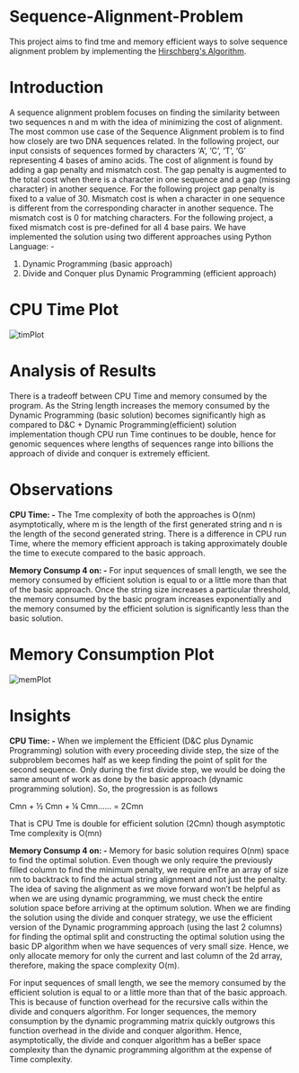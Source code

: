 # Sequence-Alignment-Problem
This project aims to find tme and memory efficient ways to solve sequence alignment problem by implementing the [Hirschberg's Algorithm](https://en.wikipedia.org/wiki/Hirschberg%27s_algorithm#:~:text=Hirschberg's%20algorithm%20is%20simply%20described,of%20DNA%20and%20protein%20sequences.).

# Introduction

A sequence alignment problem focuses on finding the similarity between two sequences n and m
with the idea of minimizing the cost of alignment. The most common use case of the Sequence Alignment
problem is to find how closely are two DNA sequences related. In the following project, our input consists
of sequences formed by characters ‘A’, ‘C’, ‘T’, ‘G’ representing 4 bases of amino acids. The cost of
alignment is found by adding a gap penalty and mismatch cost. The gap penalty is augmented to the total cost
when there is a character in one sequence and a gap (missing character) in another sequence. For the
following project gap penalty is fixed to a value of 30. Mismatch cost is when a character in one sequence is
different from the corresponding character in another sequence. The mismatch cost is 0 for matching characters.
For the following project, a fixed mismatch cost is pre-defined for all 4 base pairs. We have implemented
the solution using two different approaches using Python Language: -

1) Dynamic Programming (basic approach)
2) Divide and Conquer plus Dynamic Programming (efficient approach)

# CPU Time Plot

![timPlot](https://user-images.githubusercontent.com/22619455/215299415-767fa5a8-5987-4cee-ba07-39ccb2c90e89.jpg)

# Analysis of Results

There is a tradeoff between CPU Time and memory consumed by the program. As the String length
increases the memory consumed by the Dynamic Programming (basic solution) becomes significantly
high as compared to D&C + Dynamic Programming(efficient) solution implementation though CPU run
Time continues to be double, hence for genomic sequences where lengths of sequences range into
billions the approach of divide and conquer is extremely efficient.

# Observations

**CPU Time: -** The Tme complexity of both the approaches is O(nm) asymptotically, where m is the length
of the first generated string and n is the length of the second generated string. There is a difference in CPU run
Time, where the memory efficient approach is taking approximately double the time to execute
compared to the basic approach.

**Memory Consump 4 on: -** For input sequences of small length, we see the memory consumed by efficient
solution is equal to or a little more than that of the basic approach. Once the string size increases a particular
threshold, the memory consumed by the basic program increases exponentially and the memory consumed
by the efficient solution is significantly less than the basic solution.

# Memory Consumption Plot

![memPlot](https://user-images.githubusercontent.com/22619455/215299419-990a592e-5b2f-451d-9439-cab5d82e81d0.jpg)

# Insights

**CPU Time: -** When we implement the Efficient (D&C plus Dynamic Programming) solution with every
proceeding divide step, the size of the subproblem becomes half as we keep finding the point of split for
the second sequence. Only during the first divide step, we would be doing the same amount of work as
done by the basic approach (dynamic programming solution). So, the progression is as follows

Cmn + ½ Cmn + ¼ Cmn...... = 2Cmn

That is CPU Tme is double for efficient solution (2Cmn) though asymptotic Tme complexity is O(mn)

**Memory Consump 4 on: -** Memory for basic solution requires O(nm) space to find the optimal solution.
Even though we only require the previously filled column to find the minimum penalty, we require enTre
an array of size nm to backtrack to find the actual string alignment and not just the penalty. The idea of
saving the alignment as we move forward won’t be helpful as when we are using dynamic programming,
we must check the entire solution space before arriving at the optimum solution. When we are finding
the solution using the divide and conquer strategy, we use the efficient version of the Dynamic programming
approach (using the last 2 columns) for finding the optimal split and constructing the optimal solution using the
basic DP algorithm when we have sequences of very small size. Hence, we only allocate memory for only
the current and last column of the 2d array, therefore, making the space complexity O(m).

For input sequences of small length, we see the memory consumed by the efficient solution is equal to or
a little more than that of the basic approach. This is because of function overhead for the recursive calls within
the divide and conquers algorithm. For longer sequences, the memory consumption by the dynamic
programming matrix quickly outgrows this function overhead in the divide and conquer algorithm.
Hence, asymptotically, the divide and conquer algorithm has a beBer space complexity than the dynamic
programming algorithm at the expense of Time complexity.
